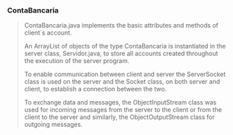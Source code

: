 ### ContaBancaria

> ContaBancaria.java implements the basic attributes and methods of client´s account.
>
> An ArrayList of objects of the type ContaBancaria is instantiated in the server class, Servidor.java, to store all accounts created throughout the execution of the server program.
>
> To enable communication between client and server the ServerSocket class is used on the server and the Socket class, on both server and client, to establish a connection between the two.
>
> To exchange data and messages, the ObjectInputStream class was used for incoming messages from the server to the client or from the client to the server and similarly, the ObjectOutputStream class for outgoing messages.
